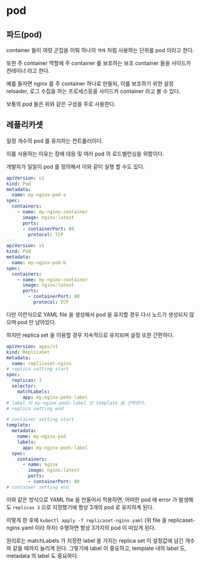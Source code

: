 # pod

## 파드(pod)

container 들이 여럿 군집을 이뤄 하나의 `객체` 처럼 사용하는 단위를 pod 이라고 한다.

또한 주 container 역할에 주 container 를 보조하는 보조 container 들을 사이드카 컨테이너 라고 한다.

예를 들자면 nginx 를 주 container 하나로 만들되, 이를 보조하기 위한 설정 reloader, 로그 수집을 하는 프로세스등을 사이드카 container 라고 볼 수 있다.

보통의 pod 들은 위와 같은 구성을 주로 사용한다.

## 레플리카셋

일정 개수의 pod 를 유지하는 컨트롤러이다.

이를 사용하는 이유는 장애 대응 및 여러 pod 의 로드밸런싱을 위함이다.

개발자가 일일이 pod 를 정의해서 이와 같이 실행 할 수도 있다.

```yaml
apiVersion: v1
kind: Pod
metadata:
  name: my-nginx-pod-a
spec:
  containers:
    - name: my-nginx-container
      image: nginx:latest
      ports:
      - containerPort: 80
        protocol: TCP
---
apiVersion: v1
kind: Pod
metadata:
  name: my-nginx-pod-b
spec:
  containers:
    - name: my-nginx-container
      image: nginx:latest
      ports:
        - containerPort: 80
          protocol: TCP
```

다만 이런식으로 YAML file 을 생성해서 pod 을 유지할 경우 다시 노드가 생성되지 않으며 pod 만 남아있다.

하지만 replica set 을 이용할 경우 지속적으로 유지되며 설정 또한 간편하다.

```yaml
apiVersion: apps/v1
kind: ReplicaSet
metadata:
  name: replicaset-nginx
# replica setting start
spec:
  replicas: 3
  selector:
    matchLabels:
      app: my-nginx-pods-label
# label 이 my-nginx-pods-label 인 template 을 선택한다.
# replica setting end

# container setting start
template:
  metadata:
    name: my-nginx-pod
    labels:
      app: my-nginx-pods-label
  spec:
    containers:
      - name: nginx
        image: nginx:latest
        ports:
        - containerPort: 80
# container setting end
```

이와 같은 방식으로 YAML file 을 만들어서 적용하면, 어떠한 pod 에 error 가 발생해도 `replicas 3` 으로 지정했기에
항상 3개의 pod 로 유지하게 된다.

이렇게 한 후에 `kubectl apply -f replicaset-nginx.yaml` (위 file 을 replicaset-nginx.yaml 이라 하자) 수행하면 
항상 3가지의 pod 이 떠있게 된다.

원리로는 matchLabels 가 지정한 label 을 가지는 replica set 이 설정값에 남긴 개수와 같을 때까지 늘리게 된다. 그렇기에 label 이 중요하고, template 내의 label 도, metadata 의 label 도 중요하다.

